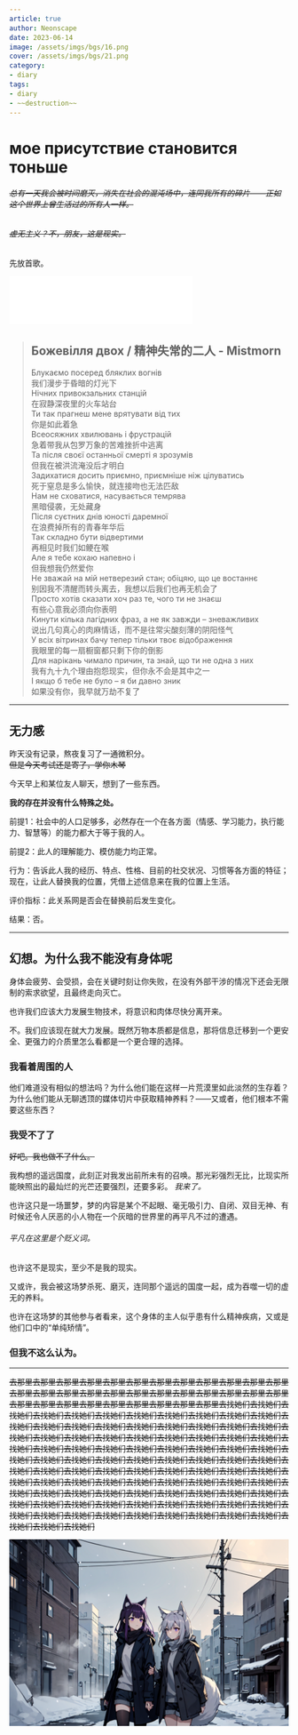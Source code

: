 ```yaml
---
article: true
author: Neonscape
date: 2023-06-14
image: /assets/imgs/bgs/16.png
cover: /assets/imgs/bgs/21.png
category: 
- diary
tags:
- diary
- ~~destruction~~
---
```


# мое присутствие становится тоньше

###### ~~*总有一天我会被时间磨灭，消失在社会的混沌场中，连同我所有的碎片——正如这个世界上曾生活过的所有人一样。*~~

###### ~~*虚无主义？不，朋友，这是现实。*~~

<!-- more -->

先放首歌。

<iframe frameborder="no" border="0" marginwidth="0" marginheight="0" width=330 height=86 src="//music.163.com/outchain/player?type=2&id=1875417701&auto=0&height=66"></iframe>

>## **Божевілля двох / 精神失常的二人** - Mistmorn
>
>Блукаємо посеред бляклих вогнів <br>
>我们漫步于昏暗的灯光下 <br>
>Нічних привокзальних станцій <br>
>在寂静深夜里的火车站台 <br>
>Ти так прагнеш мене врятувати від тих <br>
>你是如此着急 <br>
>Всеосяжних хвилювань і фрустрацій <br>
>急着带我从包罗万象的苦难挫折中逃离 <br>
>Та після своєї останньої смерті я зрозумів <br>
>但我在被洪流淹没后才明白 <br>
>Задихатися досить приємно, приємніше ніж цілуватись <br>
>死于窒息是多么愉快，就连接吻也无法匹敌 <br>
>Нам не сховатися, насувається темрява <br>
>黑暗侵袭，无处藏身 <br>
>Після суєтних днів юності даремної <br>
>在浪费掉所有的青春年华后 <br>
>Так складно бути відвертими <br>
>再相见时我们如鲠在喉 <br>
>Але я тебе кохаю напевно і <br>
>但我想我仍然爱你 <br>
>Не зважай на мій нетверезий стан; обіцяю, що це востаннє <br>
>别因我不清醒而转头离去，我想以后我们也再无机会了 <br>
>Просто хотів сказати хоч раз те, чого ти не знаєш <br>
>有些心意我必须向你表明 <br>
>Кинути кілька лагідних фраз, а не як завжди – зневажливих <br>
>说出几句真心的肉麻情话，而不是往常尖酸刻薄的阴阳怪气 <br>
>У всіх вітринах бачу тепер тільки твоє відображення <br>
>我眼里的每一扇橱窗都只剩下你的倒影 <br>
>Для нарікань чимало причин, та знай, що ти не одна з них <br>
>我有九十九个理由抱怨现实，但你永不会是其中之一 <br>
>І якщо б тебе не було – я би давно зник <br>
>如果没有你，我早就万劫不复了 <br>

---

## 无力感
昨天没有记录，熬夜复习了一通微积分。
<br>~~但是今天考试还是寄了，学你木琴~~

今天早上和某位友人聊天，想到了一些东西。

**我的存在并没有什么特殊之处。**

前提1：社会中的人口足够多，必然存在一个在各方面（情感、学习能力，执行能力、智慧等）的能力都大于等于我的人。

前提2：此人的理解能力、模仿能力均正常。

行为：告诉此人我的经历、特点、性格、目前的社交状况、习惯等各方面的特征；现在，让此人替换我的位置，凭借上述信息来在我的位置上生活。

评价指标：此关系网是否会在替换前后发生变化。

结果：否。

---

## 幻想。为什么我不能没有身体呢
身体会疲劳、会受损，会在关键时刻让你失败，在没有外部干涉的情况下还会无限制的索求欲望，且最终走向灭亡。

也许我们应该大力发展生物技术，将意识和肉体尽快分离开来。

不。我们应该现在就大力发展。既然万物本质都是信息，那将信息迁移到一个更安全、更强力的介质里怎么看都是一个更合理的选择。

### 我看着周围的人
他们难道没有相似的想法吗？为什么他们能在这样一片荒漠里如此淡然的生存着？为什么他们能从无聊透顶的媒体切片中获取精神养料？——又或者，他们根本不需要这些东西？

### 我受不了了
~~好吧。我也做不了什么。~~

我构想的遥远国度，此刻正对我发出前所未有的召唤。那光彩强烈无比，比现实所能映照出的最灿烂的光芒还要强烈，还要多彩。
*我来了。*

也许这只是一场噩梦，梦的内容是某个不起眼、毫无吸引力、自闭、双目无神、有时候还令人厌恶的小人物在一个灰暗的世界里的再平凡不过的遭遇。

###### *平凡在这里是个贬义词。*

也许这不是现实，至少不是我的现实。

又或许，我会被这场梦杀死、磨灭，连同那个遥远的国度一起，成为吞噬一切的虚无的养料。

也许在这场梦的其他参与者看来，这个身体的主人似乎患有什么精神疾病，又或是他们口中的“单纯矫情”。

### **但我不这么认为。**

---

~~去那里去那里去那里去那里去那里去那里去那里去那里去那里去那里去那里去那里去那里去那里去那里去那里去那里去那里去那里去那里去那里去那里去那里去那里去那里去那里去那里去那里去那里去那里去那里去那里去那里去找她们去找她们去找她们去找她们去找她们去找她们去找她们去找她们去找她们去找她们去找她们去找她们去找她们去找她们去找她们去找她们去找她们去找她们去找她们去找她们去找她们去找她们去找她们去找她们去找她们去找她们去找她们去找她们去找她们去找她们去找她们去找她们去找她们去找她们去找她们去找她们去找她们去找她们去找她们去找她们去找她们去找她们去找她们去找她们去找她们去找她们去找她们去找她们去找她们去找她们去找她们去找她们去找她们去找她们去找她们去找她们去找她们去找她们去找她们去找她们去找她们去找她们去找她们去找她们去找她们去找她们去找她们去找她们去找她们去找她们去找她们去找她们去找她们去找她们去找她们去找她们去找她们去找她们去找她们去找她们去找她们去找她们去找她们去找她们去找她们去找她们去找她们去找她们去找她们去找她们去找她们去找她们去找她们去找她们去找她们~~

![去那里](/assets/imgs/bgs/23.png)

